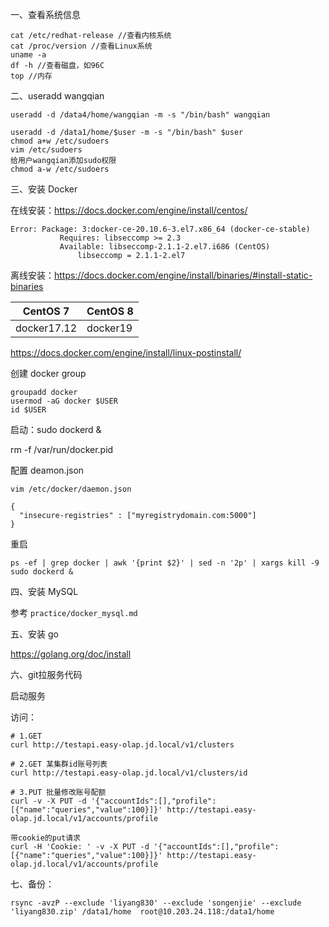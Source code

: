 
一、查看系统信息
```
cat /etc/redhat-release //查看内核系统
cat /proc/version //查看Linux系统
uname -a
df -h //查看磁盘，如96C
top //内存
```

二、useradd wangqian
```
useradd -d /data4/home/wangqian -m -s "/bin/bash" wangqian

useradd -d /data1/home/$user -m -s "/bin/bash" $user 
chmod a+w /etc/sudoers
vim /etc/sudoers
给用户wangqian添加sudo权限
chmod a-w /etc/sudoers
```

三、安装 Docker 

在线安装：https://docs.docker.com/engine/install/centos/
```log
Error: Package: 3:docker-ce-20.10.6-3.el7.x86_64 (docker-ce-stable)
           Requires: libseccomp >= 2.3
           Available: libseccomp-2.1.1-2.el7.i686 (CentOS)
               libseccomp = 2.1.1-2.el7
```

离线安装：https://docs.docker.com/engine/install/binaries/#install-static-binaries

| CentOS 7 | CentOS 8 |
| --- | --- |
| docker17.12| docker19|

https://docs.docker.com/engine/install/linux-postinstall/

创建 docker group
```
groupadd docker
usermod -aG docker $USER
id $USER
```
启动：sudo dockerd &

rm -f /var/run/docker.pid

配置 deamon.json
```
vim /etc/docker/daemon.json

{
  "insecure-registries" : ["myregistrydomain.com:5000"]
}
```
重启
```
ps -ef | grep docker | awk '{print $2}' | sed -n '2p' | xargs kill -9
sudo dockerd &
```

四、安装 MySQL

参考 `practice/docker_mysql.md`

五、安装 go

https://golang.org/doc/install

六、git拉服务代码

启动服务

访问：
```
# 1.GET
curl http://testapi.easy-olap.jd.local/v1/clusters 

# 2.GET 某集群id账号列表
curl http://testapi.easy-olap.jd.local/v1/clusters/id

# 3.PUT 批量修改账号配额
curl -v -X PUT -d '{"accountIds":[],"profile":[{"name":"queries","value":100}]}' http://testapi.easy-olap.jd.local/v1/accounts/profile

带cookie的put请求
curl -H 'Cookie: ' -v -X PUT -d '{"accountIds":[],"profile":[{"name":"queries","value":100}]}' http://testapi.easy-olap.jd.local/v1/accounts/profile
```

七、备份：
```
rsync -avzP --exclude 'liyang830' --exclude 'songenjie' --exclude 'liyang830.zip' /data1/home  root@10.203.24.118:/data1/home
```
